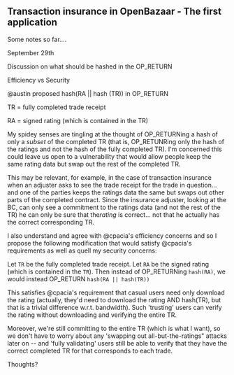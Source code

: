 ## Transaction insurance in OpenBazaar - The first application

Some notes so far....

September 29th

Discussion on what should be hashed in the OP_RETURN

Efficiency vs Security

@austin proposed hash(RA || hash (TR)) in OP_RETURN

TR = fully completed trade receipt

RA = signed rating (which is contained in the TR)

My spidey senses are tingling at the thought of OP_RETURNing a hash of only a ​_subset_​ of the completed TR (that is, OP_RETUNRing only the hash of the ratings and not the hash of the fully completed TR). I'm concerned this could leave us open to a vulnerability that would allow people keep the same rating data but swap out the rest of the completed TR.

This may be relevant, for example, in the case of transaction insurance when an adjuster asks to see the trade receipt for the trade in question... and one of the parties keeps the ratings data the same but swaps out other parts of the completed contract. Since the insurance adjuster, looking at the BC, can only see a commitment to the ratings data (and not the rest of the TR) he can only be sure that the ​_rating_​ is correct... not that he actually has the correct corresponding TR.

I also understand and agree with @cpacia's efficiency concerns and so I propose the following modification that would satisfy @cpacia's  requirements as well as quell my security concerns:

Let `TR` be the fully completed trade receipt.
Let `RA` be the signed rating (which is contained in the `TR`).
Then instead of OP_RETURNing `hash(RA)`, we would instead OP_RETURN `hash(RA || hash(TR))`

This satisfies @cpacia's requirement that casual users need only download the rating (actually, they'd need to download the rating AND hash(TR), but that is a trivial difference w.r.t. bandwidth). Such 'trusting' users can verify the rating without downloading and verifying the entire TR.

Moreover, we're still committing to the entire TR (which is what I want), so we don't have to worry about any 'swapping out all-but-the-ratings" attacks later on -- and 'fully validating' users still be able to verify that they have the correct completed TR for that corresponds to each trade.

Thoughts?
